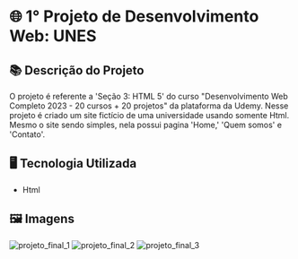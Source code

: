 # 🌐 1° Projeto de Desenvolvimento Web: UNES

## 📚 Descrição do Projeto
O projeto é referente a 'Seção 3: HTML 5' do curso "Desenvolvimento Web Completo 2023 - 20 cursos + 20 projetos" da plataforma da Udemy.
Nesse projeto é criado um site fictício de uma universidade usando somente Html. Mesmo o site sendo simples, nela possui pagina 'Home,' 'Quem somos' e 'Contato'.


## 🖥️ Tecnologia Utilizada
- Html

## 🖼️ Imagens
![projeto_final_1](https://github.com/VitorSouza01/Desenvolvimento_Web-Projeto_1/assets/104541182/d03907a4-f7c1-4718-bb03-c67d6b787260)
![projeto_final_2](https://github.com/VitorSouza01/Desenvolvimento_Web-Projeto_1/assets/104541182/dd916762-0fcd-4303-ac97-d22e33288cf9)
![projeto_final_3](https://github.com/VitorSouza01/Desenvolvimento_Web-Projeto_1/assets/104541182/1c70cf51-4c60-4460-9258-729f33dde163)
